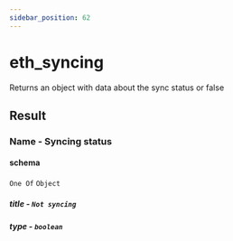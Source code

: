 ```yaml
---
sidebar_position: 62
---
```


# eth_syncing

Returns an object with data about the sync status or false

## Result

### Name - Syncing status

#### schema 
`One Of`
`Object`

##### title - `Not syncing`
##### type - `boolean`